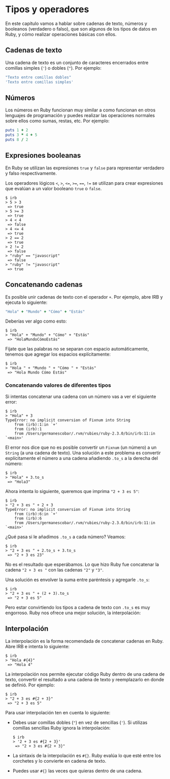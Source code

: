# Tipos y operadores

En este capítulo vamos a hablar sobre cadenas de texto, números y booleanos \(verdadero o falso\), que son algunos de los tipos de datos en Ruby, y cómo realizar operaciones básicas con ellos.

## Cadenas de texto

Una cadena de texto es un conjunto de caracteres encerrados entre comillas simples \(`'`\) o dobles \(`"`\). Por ejemplo:

```ruby
"Texto entre comillas dobles"
'Texto entre comillas simples'
```

## Números

Los números en Ruby funcionan muy similar a como funcionan en otros lenguajes de programación y puedes realizar las operaciones normales sobre ellos como sumas, restas, etc. Por ejemplo:

```ruby
puts 1 + 2
puts 3 * 4 + 5
puts 8 / 2
```

## Expresiones booleanas

En Ruby se utilizan las expresiones `true` y `false` para representar verdadero y falso respectivamente.

Los operadores lógicos `<`, `>`, `<=`, `>=`, `==`, `!=` se utilizan para crear expresiones que evalúan a un valor booleano `true` o `false`.

```text
$ irb
> 5 > 3
 => true
> 5 >= 3
 => true
> 4 < 4
 => false
> 4 <= 4
 => true
> 2 == 2
 => true
> 2 != 2
 => false
> "ruby" == "javascript"
 => false
> "ruby" != "javascript"
 => true
```

## Concatenando cadenas

Es posible unir cadenas de texto con el operador `+`. Por ejemplo, abre IRB y ejecuta lo siguiente:

```ruby
"Hola" + "Mundo" + "Cómo" + "Estás"
```

Deberías ver algo como esto:

```text
$ irb
> "Hola" + "Mundo" + "Cómo" + "Estás"
 => "HolaMundoCómoEstás"
```

Fíjate que las palabras no se separan con espacio automáticamente, tenemos que agregar los espacios explícitamente:

```text
$ irb
> "Hola " + "Mundo " + "Cómo " + "Estás"
 => "Hola Mundo Cómo Estás"
```

### Concatenando valores de diferentes tipos

Si intentas concatenar una cadena con un número vas a ver el siguiente error:

```text
$ irb
> "Hola" + 3
TypeError: no implicit conversion of Fixnum into String
    from (irb):1:in `+'
    from (irb):1
    from /Users/germanescobar/.rvm/rubies/ruby-2.3.0/bin/irb:11:in `<main>'
```

El error nos dice que no es posible convertir un `Fixnum` \(un número\) a un `String` \(a una cadena de texto\). Una solución a este problema es convertir explícitamente el número a una cadena añadiendo `.to_s` a la derecha del número:

```text
$ irb
> "Hola" + 3.to_s
 => "Hola3"
```

Ahora intenta lo siguiente, queremos que imprima `"2 + 3 es 5"`:

```text
$ irb
> "2 + 3 es " + 2 + 3
TypeError: no implicit conversion of Fixnum into String
    from (irb):6:in `+'
    from (irb):6
    from /Users/germanescobar/.rvm/rubies/ruby-2.3.0/bin/irb:11:in `<main>'
```

¿Qué pasa si le añadimos `.to_s` a cada número? Veamos:

```text
$ irb
> "2 + 3 es " + 2.to_s + 3.to_s
 => "2 + 3 es 23"
```

No es el resultado que esperábamos. Lo que hizo Ruby fue concatenar la cadena `"2 + 3 es "` con las cadenas `"2"` y `"3"`.

Una solución es envolver la suma entre paréntesis y agregarle `.to_s`:

```text
$ irb
> "2 + 3 es " + (2 + 3).to_s
 => "2 + 3 es 5"
```

Pero estar convirtiendo los tipos a cadena de texto con `.to_s` es muy engorroso. Ruby nos ofrece una mejor solución, la interpolación:

## Interpolación

La interpolación es la forma recomendada de concatenar cadenas en Ruby. Abre IRB e intenta lo siguiente:

```text
$ irb
> "Hola #{4}"
 => "Hola 4"
```

La interpolación nos permite ejecutar código Ruby dentro de una cadena de texto, convertir el resultado a una cadena de texto y reemplazarlo en donde se definió. Por ejemplo:

```text
$ irb
> "2 + 3 es #{2 + 3}"
 => "2 + 3 es 5"
```

Para usar interpolación ten en cuenta lo siguiente:

* Debes usar comillas dobles \(`"`\) en vez de sencillas \(`'`\). Si utilizas comillas sencillas Ruby ignora la interpolación:

  ```text
  $ irb
  > '2 + 3 es #{2 + 3}'
   => "2 + 3 es #{2 + 3}"
  ```

* La sintaxis de la interpolación es `#{}`. Ruby evalúa lo que esté entre los corchetes y lo convierte en cadena de texto.
* Puedes usar `#{}` las veces que quieras dentro de una cadena.

